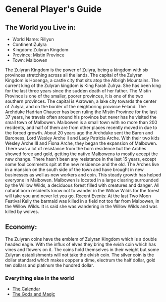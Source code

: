 # General Player's Guide

## The World you Live in:
- World Name: Rillyun
- Continent:Zulyra
- Kingdom: Zulyran Kingdom
- Province: Mistin Province
- Town: Malbowen

The Zulyran Kingdom is the power of Zulyra, being a kingdom with six provinces stretching across all the lands. The capital of the Zulyran Kingdom is Hosenga, a castle city that sits atop the Albrigh Mountains. The current king of the Zulyran kingdom is King Farah Zulrya. She has been king for the last three years since the sudden death of her father.
The Mistin Province is one of the smaller, poorer provinces, it is one of the two southern provinces. The capital is Axrowen, a lake city towards the center of Zulyra, and on the border of the neighboring province Feland. The Archduke Hadrian Chaucer has been ruling the Mistin Province for the last 37 years, he travels often around his province but never has he visited the small town of Malbowen. 
Malbowen is a small town with no more than 200 residents, and half of them are from other places recently moved in due to the forced growth. About 20 years ago the Archduke sent the Baron and Baroness, Lord Wesley Arche II and Lady Patricia Arche. With their two kids Wesley Arche III and Fiona Arche, they began the expansion of Malbowen. There was a lot of resistance from the born residence but the Arches showed force and gold, getting the native Malbowens to mostly accept the new change. There hasn’t been any resistance in the last 15 years, except some foul comments spit at the new residence and the old. The Arches live in a mansion on the south side of the town and have brought in new businesses as well as new workers and coin. This steady growth has helped everyone in Malbowen.  Malbowen is located in a large clearing surrounded by the Willow Wilds, a deciduous forest filled with creatures and danger. All natural born residents know not to wander in the Willow Wilds for the forest will take you and never let you go. 
Recent Events: At the last Two Moon Festival Kelly the barmaid was killed in a field not too far from Malbowen, in the Willow Wilds. It is said she was wandering in the Willow Wilds and was killed by wolves. 

## Economy: 
The Zulyran coins have the emblem of Zulyran Kingdom which is a double headed eagle.  With the influx of elves they bring the evish coin which has vines and flowers on it. The coins hold themselves in their weight but some Zulyran establishments will not take the elvish coin. The silver coin is the dollar standard which makes copper a dime, electrum the half dollar, gold ten dollars and platinum the hundred dollar. 

### Everything else in the world
- [The Calendar](calendar.md)
- [The Gods and Magic](gods-and-magic.md)















